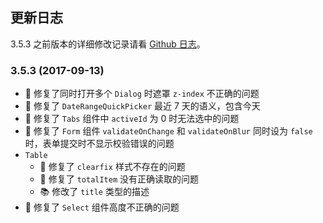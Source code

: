 ## 更新日志

3.5.3 之前版本的详细修改记录请看 [Github 日志](github_changelog)。

### 3.5.3 (2017-09-13)

- 🐛 修复了同时打开多个 `Dialog` 时遮罩 `z-index` 不正确的问题
- 🐛 修复了 `DateRangeQuickPicker` 最近 7 天的语义，包含今天
- 🐛 修复了 `Tabs` 组件中 `activeId` 为 0 时无法选中的问题
- 🐛 修复了 `Form` 组件 `validateOnChange` 和 `validateOnBlur` 同时设为 `false` 时，表单提交时不显示校验错误的问题
- `Table`
	- 🐛 修复了 `clearfix` 样式不存在的问题
	- 🐛 修复了 `totalItem` 没有正确读取的问题
	- 📚 修改了 `title` 类型的描述
- 🐛 修复了 `Select` 组件高度不正确的问题
